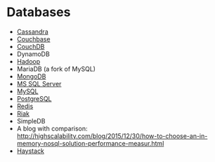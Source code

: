 # Databases

- [Cassandra](Cassandra.md)
- [Couchbase](Couchbase.md)
- [CouchDB](CouchDB.md)
- DynamoDB
- [Hadoop](Hadoop.md)
- MariaDB (a fork of MySQL)
- [MongoDB](MongoDB.md)
- [MS SQL Server](MSSQLServer.md)
- [MySQL](MySQL.md)
- [PostgreSQL](PostgreSQL.md)
- [Redis](Redis.md)
- [Riak](Riak.md)
- SimpleDB
- A blog with comparison: http://highscalability.com/blog/2015/12/30/how-to-choose-an-in-memory-nosql-solution-performance-measur.html
- [Haystack](Haystack.md)


